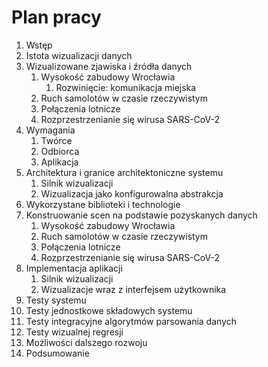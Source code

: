 # Plan pracy

1. Wstęp
2. Istota wizualizacji danych
3. Wizualizowane zjawiska i źródła danych
   1. Wysokość zabudowy Wrocławia
      1. Rozwinięcie: komunikacja miejska
   2. Ruch samolotów w czasie rzeczywistym
   3. Połączenia lotnicze
   4. Rozprzestrzenianie się wirusa SARS-CoV-2
4. Wymagania
   1. Twórce
   2. Odbiorca
   3. Aplikacja
5. Architektura i granice architektoniczne systemu
   1. Silnik wizualizacji
   2. Wizualizacja jako konfigurowalna abstrakcja
6. Wykorzystane biblioteki i technologie
7. Konstruowanie scen na podstawie pozyskanych danych
   1. Wysokość zabudowy Wrocławia
   2. Ruch samolotów w czasie rzeczywistym
   3. Połączenia lotnicze
   4. Rozprzestrzenianie się wirusa SARS-CoV-2
8. Implementacja aplikacji
   1. Silnik wizualizacji
   2. Wizualizacje wraz z interfejsem użytkownika
9.  Testy systemu
   3. Testy jednostkowe składowych systemu
   4. Testy integracyjne algorytmów parsowania danych
   5. Testy wizualnej regresji
10. Możliwości dalszego rozwoju
11. Podsumowanie